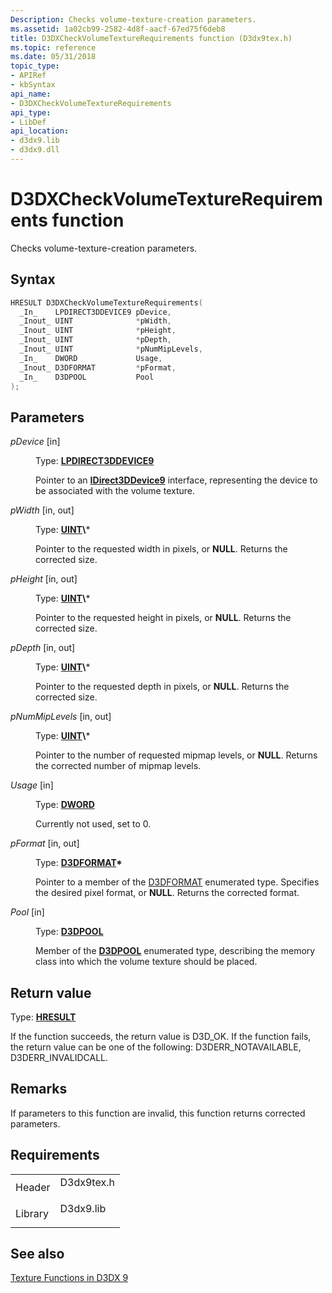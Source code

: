 ```yaml
---
Description: Checks volume-texture-creation parameters.
ms.assetid: 1a02cb99-2582-4d8f-aacf-67ed75f6deb8
title: D3DXCheckVolumeTextureRequirements function (D3dx9tex.h)
ms.topic: reference
ms.date: 05/31/2018
topic_type:
- APIRef
- kbSyntax
api_name:
- D3DXCheckVolumeTextureRequirements
api_type:
- LibDef
api_location:
- d3dx9.lib
- d3dx9.dll
---
```


# D3DXCheckVolumeTextureRequirements function

Checks volume-texture-creation parameters.

## Syntax


```C++
HRESULT D3DXCheckVolumeTextureRequirements(
  _In_    LPDIRECT3DDEVICE9 pDevice,
  _Inout_ UINT              *pWidth,
  _Inout_ UINT              *pHeight,
  _Inout_ UINT              *pDepth,
  _Inout_ UINT              *pNumMipLevels,
  _In_    DWORD             Usage,
  _Inout_ D3DFORMAT         *pFormat,
  _In_    D3DPOOL           Pool
);
```



## Parameters

<dl> <dt>

*pDevice* \[in\]
</dt> <dd>

Type: **[**LPDIRECT3DDEVICE9**](https://msdn.microsoft.com/library/Bb174336(v=VS.85).aspx)**

Pointer to an [**IDirect3DDevice9**](https://msdn.microsoft.com/library/Bb174336(v=VS.85).aspx) interface, representing the device to be associated with the volume texture.

</dd> <dt>

*pWidth* \[in, out\]
</dt> <dd>

Type: **[**UINT**](https://msdn.microsoft.com/library/Aa383751(v=VS.85).aspx)\***

Pointer to the requested width in pixels, or **NULL**. Returns the corrected size.

</dd> <dt>

*pHeight* \[in, out\]
</dt> <dd>

Type: **[**UINT**](https://msdn.microsoft.com/library/Aa383751(v=VS.85).aspx)\***

Pointer to the requested height in pixels, or **NULL**. Returns the corrected size.

</dd> <dt>

*pDepth* \[in, out\]
</dt> <dd>

Type: **[**UINT**](https://msdn.microsoft.com/library/Aa383751(v=VS.85).aspx)\***

Pointer to the requested depth in pixels, or **NULL**. Returns the corrected size.

</dd> <dt>

*pNumMipLevels* \[in, out\]
</dt> <dd>

Type: **[**UINT**](https://msdn.microsoft.com/library/Aa383751(v=VS.85).aspx)\***

Pointer to the number of requested mipmap levels, or **NULL**. Returns the corrected number of mipmap levels.

</dd> <dt>

*Usage* \[in\]
</dt> <dd>

Type: **[**DWORD**](https://msdn.microsoft.com/library/Aa383751(v=VS.85).aspx)**

Currently not used, set to 0.

</dd> <dt>

*pFormat* \[in, out\]
</dt> <dd>

Type: **[D3DFORMAT](d3dformat.md)\***

Pointer to a member of the [D3DFORMAT](d3dformat.md) enumerated type. Specifies the desired pixel format, or **NULL**. Returns the corrected format.

</dd> <dt>

*Pool* \[in\]
</dt> <dd>

Type: **[**D3DPOOL**](https://msdn.microsoft.com/library/Bb172584(v=VS.85).aspx)**

Member of the [**D3DPOOL**](https://msdn.microsoft.com/library/Bb172584(v=VS.85).aspx) enumerated type, describing the memory class into which the volume texture should be placed.

</dd> </dl>

## Return value

Type: **[**HRESULT**](https://msdn.microsoft.com/library/Bb401631(v=MSDN.10).aspx)**

If the function succeeds, the return value is D3D\_OK. If the function fails, the return value can be one of the following: D3DERR\_NOTAVAILABLE, D3DERR\_INVALIDCALL.

## Remarks

If parameters to this function are invalid, this function returns corrected parameters.

## Requirements



|                    |                                                                                       |
|--------------------|---------------------------------------------------------------------------------------|
| Header<br/>  | <dl> <dt>D3dx9tex.h</dt> </dl> |
| Library<br/> | <dl> <dt>D3dx9.lib</dt> </dl>  |



## See also

<dl> <dt>

[Texture Functions in D3DX 9](dx9-graphics-reference-d3dx-functions-texture.md)
</dt> </dl>

 

 




